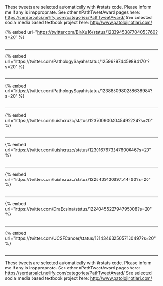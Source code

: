 

These tweets are selected automatically with #rstats code. Please inform me if any is inappropriate.
See other #PathTweetAward pages here: https://serdarbalci.netlify.com/categories/PathTweetAward/ 
See selected social media based textbook project here: http://www.patolojinotlari.com/

{% embed url="https://twitter.com/BinXu16/status/1233945387704053760?s=20" %}<br>
<br>
<hr>
{% embed url="https://twitter.com/PathologySayah/status/1259629744598941701?s=20" %}<br>
<br>
<hr>
{% embed url="https://twitter.com/PathologySayah/status/1238880980288638984?s=20" %}<br>
<br>
<hr>
{% embed url="https://twitter.com/luishcruzc/status/1237009004045492224?s=20" %}<br>
<br>
<hr>
{% embed url="https://twitter.com/luishcruzc/status/1230167673247600646?s=20" %}<br>
<br>
<hr>
{% embed url="https://twitter.com/luishcruzc/status/1228439130897514496?s=20" %}<br>
<br>
<hr>
{% embed url="https://twitter.com/DraEosina/status/1224045522794795008?s=20" %}<br>
<br>
<hr>
{% embed url="https://twitter.com/UCSFCancer/status/1214346325057130497?s=20" %}<br>
<br>
<hr>


These tweets are selected automatically with #rstats code. Please inform me if any is inappropriate.
See other #PathTweetAward pages here: https://serdarbalci.netlify.com/categories/PathTweetAward/ 
See selected social media based textbook project here: http://www.patolojinotlari.com/

